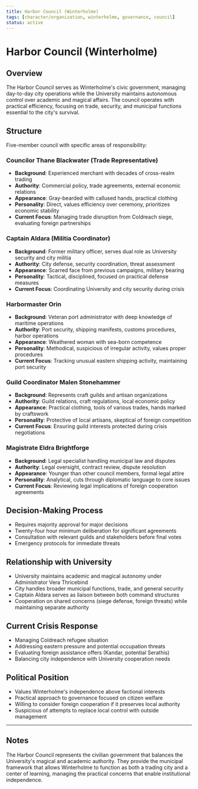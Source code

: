 ```yaml
---
title: Harbor Council (Winterholme)
tags: [character/organization, winterholme, governance, council]
status: active
---
```


# Harbor Council (Winterholme)

## Overview
The Harbor Council serves as Winterholme's civic government, managing day-to-day city operations while the University maintains autonomous control over academic and magical affairs. The council operates with practical efficiency, focusing on trade, security, and municipal functions essential to the city's survival.

## Structure
Five-member council with specific areas of responsibility:

### Councilor Thane Blackwater (Trade Representative)
- **Background**: Experienced merchant with decades of cross-realm trading
- **Authority**: Commercial policy, trade agreements, external economic relations
- **Appearance**: Gray-bearded with callused hands, practical clothing
- **Personality**: Direct, values efficiency over ceremony, prioritizes economic stability
- **Current Focus**: Managing trade disruption from Coldreach siege, evaluating foreign partnerships

### Captain Aldara (Militia Coordinator) 
- **Background**: Former military officer, serves dual role as University security and city militia
- **Authority**: City defense, security coordination, threat assessment
- **Appearance**: Scarred face from previous campaigns, military bearing
- **Personality**: Tactical, disciplined, focused on practical defense measures
- **Current Focus**: Coordinating University and city security during crisis

### Harbormaster Orin
- **Background**: Veteran port administrator with deep knowledge of maritime operations
- **Authority**: Port security, shipping manifests, customs procedures, harbor operations
- **Appearance**: Weathered woman with sea-born competence
- **Personality**: Methodical, suspicious of irregular activity, values proper procedures
- **Current Focus**: Tracking unusual eastern shipping activity, maintaining port security

### Guild Coordinator Malen Stonehammer
- **Background**: Represents craft guilds and artisan organizations
- **Authority**: Guild relations, craft regulations, local economic policy
- **Appearance**: Practical clothing, tools of various trades, hands marked by craftswork
- **Personality**: Protective of local artisans, skeptical of foreign competition
- **Current Focus**: Ensuring guild interests protected during crisis negotiations

### Magistrate Eldra Brightforge
- **Background**: Legal specialist handling municipal law and disputes
- **Authority**: Legal oversight, contract review, dispute resolution
- **Appearance**: Younger than other council members, formal legal attire
- **Personality**: Analytical, cuts through diplomatic language to core issues
- **Current Focus**: Reviewing legal implications of foreign cooperation agreements

## Decision-Making Process
- Requires majority approval for major decisions
- Twenty-four hour minimum deliberation for significant agreements
- Consultation with relevant guilds and stakeholders before final votes
- Emergency protocols for immediate threats

## Relationship with University
- University maintains academic and magical autonomy under Administrator Vera Thricebind
- City handles broader municipal functions, trade, and general security
- Captain Aldara serves as liaison between both command structures
- Cooperation on shared concerns (siege defense, foreign threats) while maintaining separate authority

## Current Crisis Response
- Managing Coldreach refugee situation
- Addressing eastern pressure and potential occupation threats
- Evaluating foreign assistance offers (Kandar, potential Serathis)
- Balancing city independence with University cooperation needs

## Political Position
- Values Winterholme's independence above factional interests
- Practical approach to governance focused on citizen welfare
- Willing to consider foreign cooperation if it preserves local authority
- Suspicious of attempts to replace local control with outside management

---

## Notes
The Harbor Council represents the civilian government that balances the University's magical and academic authority. They provide the municipal framework that allows Winterholme to function as both a trading city and a center of learning, managing the practical concerns that enable institutional independence.
